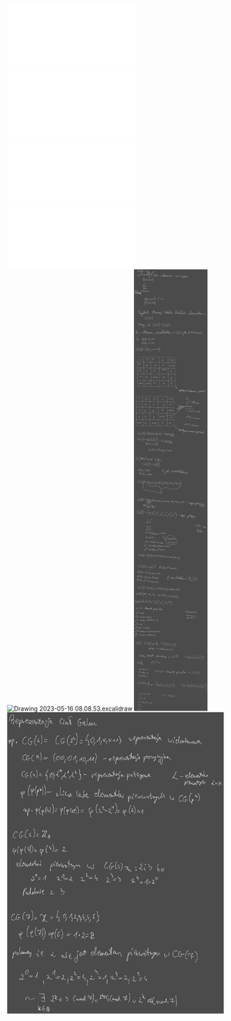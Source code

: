 ![AL2-wyklad-5](/Notatki/Semestr%202/Algebra%20liniowa%202/Wyk%C5%82ady/Wyk%C5%82ad%205/AL2-wyklad-5.pdf)![AL2-zestaw-5](/Notatki/Semestr%202/Algebra%20liniowa%202/Wyk%C5%82ady/Wyk%C5%82ad%205/AL2-zestaw-5.pdf)![Wyklad_5a_cz1](/Notatki/Semestr%202/Algebra%20liniowa%202/Wyk%C5%82ady/Wyk%C5%82ad%205/Wyklad_5a_cz1.pdf)![Wyklad_5a_cz2](/Notatki/Semestr%202/Algebra%20liniowa%202/Wyk%C5%82ady/Wyk%C5%82ad%205/Wyklad_5a_cz2.pdf)![Drawing 2023-05-16 08.08.53.excalidraw](/Notatki/Semestr%202/Algebra%20liniowa%202/Wyk%C5%82ady/Wyk%C5%82ad%205/Drawing%202023-05-16%2008.08.53.excalidraw.svg)
![Drawing 2023-05-17 13.23.01.excalidraw](/Notatki/Semestr%202/Algebra%20liniowa%202/Wyk%C5%82ady/Wyk%C5%82ad%205/Drawing%202023-05-17%2013.23.01.excalidraw.svg)
![Drawing 2023-05-24 13.21.00.excalidraw](/Notatki/Semestr%202/Algebra%20liniowa%202/Wyk%C5%82ady/Wyk%C5%82ad%205/Drawing%202023-05-24%2013.21.00.excalidraw.svg)
